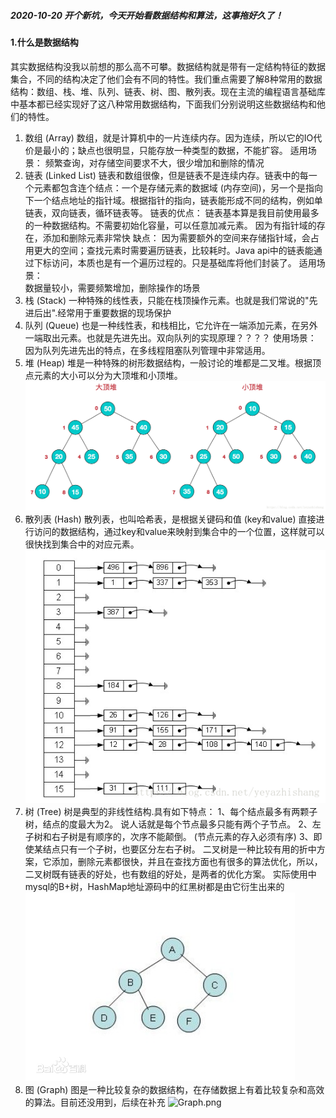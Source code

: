 ##### 2020-10-20  开个新坑，今天开始看数据结构和算法，这事拖好久了！
#### 1.什么是数据结构
其实数据结构没我以前想的那么高不可攀。数据结构就是带有一定结构特征的数据集合，不同的结构决定了他们会有不同的特性。我们重点需要了解8种常用的数据结构：数组、栈、堆、队列、链表、树、图、散列表。现在主流的编程语言基础库中基本都已经实现好了这八种常用数据结构，下面我们分别说明这些数据结构和他们的特性。
1. 数组 (Array)
数组，就是计算机中的一片连续内存。因为连续，所以它的IO代价是最小的；缺点也很明显，只能存放一种类型的数据，不能扩容。
适用场景：
频繁查询，对存储空间要求不大，很少增加和删除的情况
2. 链表 (Linked List)
链表和数组很像，但是链表不是连续内存。链表中的每一个元素都包含连个结点：一个是存储元素的数据域 (内存空间)，另一个是指向下一个结点地址的指针域。根据指针的指向，链表能形成不同的结构，例如单链表，双向链表，循环链表等。
链表的优点： 
链表基本算是我目前使用最多的一种数据结构。不需要初始化容量，可以任意加减元素。 因为有指针域的存在，添加和删除元素非常快
缺点：
因为需要额外的空间来存储指针域，会占用更大的空间；查找元素时需要遍历链表，比较耗时。Java api中的链表能通过下标访问，本质也是有一个遍历过程的。只是基础库将他们封装了。
适用场景：  
数据量较小，需要频繁增加，删除操作的场景
3. 栈 (Stack)
一种特殊的线性表，只能在栈顶操作元素。也就是我们常说的"先进后出".经常用于重要数据的现场保护
4. 队列 (Queue)
也是一种线性表，和栈相比，它允许在一端添加元素，在另外一端取出元素。也就是先进先出。双向队列的实现原理？？？？
使用场景：
因为队列先进先出的特点，在多线程阻塞队列管理中非常适用。
5. 堆 (Heap)
堆是一种特殊的树形数据结构，一般讨论的堆都是二叉堆。根据顶点元素的大小可以分为大顶堆和小顶堆。
![Heap.png](../img/20201020Heap.png)
6. 散列表 (Hash)
散列表，也叫哈希表，是根据关键码和值 (key和value) 直接进行访问的数据结构，通过key和value来映射到集合中的一个位置，这样就可以很快找到集合中的对应元素。
![Hash.png](../img/20201020Hash.png)
7. 树 (Tree)
树是典型的非线性结构.具有如下特点：
1、每个结点最多有两颗子树，结点的度最大为2。 说人话就是每个节点最多只能有两个子节点。
2、左子树和右子树是有顺序的，次序不能颠倒。 (节点元素的存入必须有序)
3、即使某结点只有一个子树，也要区分左右子树。
二叉树是一种比较有用的折中方案，它添加，删除元素都很快，并且在查找方面也有很多的算法优化，所以，二叉树既有链表的好处，也有数组的好处，是两者的优化方案。
实际使用中mysql的B+树，HashMap地址源码中的红黑树都是由它衍生出来的
![tree.png](../img/20201020tree.png)
8. 图 (Graph)
图是一种比较复杂的数据结构，在存储数据上有着比较复杂和高效的算法。目前还没用到，后续在补充
![Graph.png](../img/20201020Graph.png)